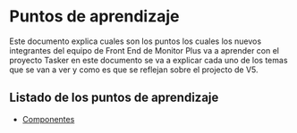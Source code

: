 # Puntos de aprendizaje 

Este documento explica cuales son los puntos los cuales los nuevos integrantes
del equipo de Front End de Monitor Plus va a aprender con el proyecto Tasker
en este documento se va a explicar cada uno de los temas que se van a ver y 
como es que se reflejan sobre el projecto de V5.  

## Listado de los puntos de aprendizaje

* [Componentes](components/main.html)
